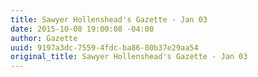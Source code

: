 ```yaml
---
title: Sawyer Hollenshead's Gazette - Jan 03
date: 2015-10-08 19:00:08 -04:00
author: Gazette
uuid: 9197a3dc-7559-4fdc-ba86-80b37e29aa54
original_title: Sawyer Hollenshead's Gazette - Jan 03
---
```


